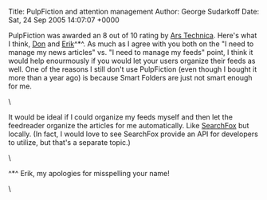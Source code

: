 Title: PulpFiction and attention management
Author: George Sudarkoff
Date: Sat, 24 Sep 2005 14:07:07 +0000

PulpFiction was awarded an 8 out of 10 rating by [Ars
Technica](http://arstechnica.com/reviews/apps/newsreaders-mac.ars/).
Here's what I think,
[Don](http://don.yacktman.org/blog/archives/2005/09/22/pulpfiction-reviewed)
and
[Erik](http://nslog.com/archives/2005/09/22/pulpfiction_gets_an_810_at_ars.php)^\*^.
As much as I agree with you both on the "I need to manage my news
articles" vs. "I need to manage my feeds" point, I think it would help
enourmously if you would let your users organize their feeds as well.
One of the reasons I still don't use PulpFiction (even though I bought
it more than a year ago) is because Smart Folders are just not smart
enough for me.

\

It would be ideal if I could organize my feeds myself and then let the
feedreader organize the articles for me automatically. Like
[SearchFox](http://rss.searchfox.com) but locally. (In fact, I would
love to see SearchFox provide an API for developers to utilize, but
that's a separate topic.)

\

^\*^ Erik, my apologies for misspelling your name!

\

